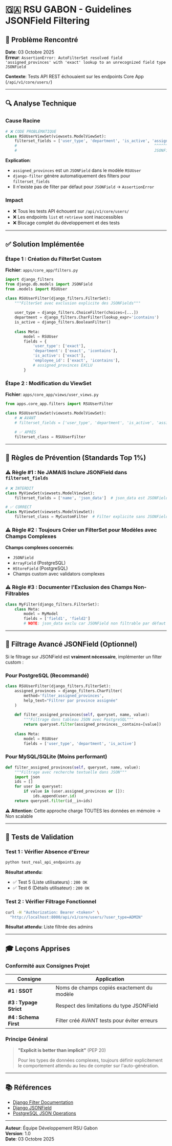 # 🇬🇦 RSU GABON - Guidelines JSONField Filtering

## 🎯 Problème Rencontré

**Date**: 03 Octobre 2025  
**Erreur**: `AssertionError: AutoFilterSet resolved field 'assigned_provinces' with 'exact' lookup to an unrecognized field type JSONField`

**Contexte**: Tests API REST échouaient sur les endpoints Core App (`/api/v1/core/users/`)

---

## 🔍 Analyse Technique

### Cause Racine

```python
# ❌ CODE PROBLÉMATIQUE
class RSUUserViewSet(viewsets.ModelViewSet):
    filterset_fields = ['user_type', 'department', 'is_active', 'assigned_provinces']
    #                                                            ^^^^^^^^^^^^^^^^^^
    #                                                            JSONField → Erreur
```

**Explication**:
- `assigned_provinces` est un `JSONField` dans le modèle `RSUUser`
- `django-filter` génère automatiquement des filters pour `filterset_fields`
- Il n'existe pas de filter par défaut pour `JSONField` → `AssertionError`

### Impact

- ❌ Tous les tests API échouent sur `/api/v1/core/users/`
- ❌ Les endpoints `list` et `retrieve` sont inaccessibles
- ❌ Blocage complet du développement et des tests

---

## ✅ Solution Implémentée

### Étape 1 : Création du FilterSet Custom

**Fichier**: `apps/core_app/filters.py`

```python
import django_filters
from django.db.models import JSONField
from .models import RSUUser

class RSUUserFilter(django_filters.FilterSet):
    """FilterSet avec exclusion explicite des JSONFields"""
    
    user_type = django_filters.ChoiceFilter(choices=[...])
    department = django_filters.CharFilter(lookup_expr='icontains')
    is_active = django_filters.BooleanFilter()
    
    class Meta:
        model = RSUUser
        fields = {
            'user_type': ['exact'],
            'department': ['exact', 'icontains'],
            'is_active': ['exact'],
            'employee_id': ['exact', 'icontains'],
            # assigned_provinces EXCLU
        }
```

### Étape 2 : Modification du ViewSet

**Fichier**: `apps/core_app/views/user_views.py`

```python
from apps.core_app.filters import RSUUserFilter

class RSUUserViewSet(viewsets.ModelViewSet):
    # ❌ AVANT
    # filterset_fields = ['user_type', 'department', 'is_active', 'assigned_provinces']
    
    # ✅ APRÈS
    filterset_class = RSUUserFilter
```

---

## 📜 Règles de Prévention (Standards Top 1%)

### ⚠️ Règle #1 : Ne JAMAIS Inclure JSONField dans `filterset_fields`

```python
# ❌ INTERDIT
class MyViewSet(viewsets.ModelViewSet):
    filterset_fields = ['name', 'json_data']  # json_data est JSONField → Erreur
```

```python
# ✅ CORRECT
class MyViewSet(viewsets.ModelViewSet):
    filterset_class = MyCustomFilter  # Filter explicite sans JSONField
```

### ⚠️ Règle #2 : Toujours Créer un FilterSet pour Modèles avec Champs Complexes

**Champs complexes concernés**:
- `JSONField`
- `ArrayField` (PostgreSQL)
- `HStoreField` (PostgreSQL)
- Champs custom avec validators complexes

### ⚠️ Règle #3 : Documenter l'Exclusion des Champs Non-Filtrables

```python
class MyFilter(django_filters.FilterSet):
    class Meta:
        model = MyModel
        fields = ['field1', 'field2']
        # NOTE: json_data exclu car JSONField non filtrable par défaut
```

---

## 🔮 Filtrage Avancé JSONField (Optionnel)

Si le filtrage sur JSONField est **vraiment nécessaire**, implémenter un filter custom :

### Pour PostgreSQL (Recommandé)

```python
class RSUUserFilter(django_filters.FilterSet):
    assigned_provinces = django_filters.CharFilter(
        method='filter_assigned_provinces',
        help_text="Filtrer par province assignée"
    )
    
    def filter_assigned_provinces(self, queryset, name, value):
        """Filtrage dans tableau JSON avec PostgreSQL"""
        return queryset.filter(assigned_provinces__contains=[value])
    
    class Meta:
        model = RSUUser
        fields = ['user_type', 'department', 'is_active']
```

### Pour MySQL/SQLite (Moins performant)

```python
def filter_assigned_provinces(self, queryset, name, value):
    """Filtrage avec recherche textuelle dans JSON"""
    import json
    ids = []
    for user in queryset:
        if value in (user.assigned_provinces or []):
            ids.append(user.id)
    return queryset.filter(id__in=ids)
```

⚠️ **Attention**: Cette approche charge TOUTES les données en mémoire → Non scalable

---

## 🧪 Tests de Validation

### Test 1 : Vérifier Absence d'Erreur

```bash
python test_real_api_endpoints.py
```

**Résultat attendu**: 
- ✅ Test 5 (Liste utilisateurs) : `200 OK`
- ✅ Test 6 (Détails utilisateur) : `200 OK`

### Test 2 : Vérifier Filtrage Fonctionnel

```bash
curl -H "Authorization: Bearer <token>" \
  "http://localhost:8000/api/v1/core/users/?user_type=ADMIN"
```

**Résultat attendu**: Liste filtrée des admins

---

## 🎓 Leçons Apprises

### Conformité aux Consignes Projet

| Consigne | Application |
|----------|-------------|
| **#1 : SSOT** | Noms de champs copiés exactement du modèle |
| **#3 : Typage Strict** | Respect des limitations du type JSONField |
| **#4 : Schema First** | Filter créé AVANT tests pour éviter erreurs |

### Principe Général

> **"Explicit is better than implicit"** (PEP 20)
> 
> Pour les types de données complexes, toujours définir explicitement
> le comportement attendu au lieu de compter sur l'auto-génération.

---

## 📚 Références

- [Django Filter Documentation](https://django-filter.readthedocs.io/)
- [Django JSONField](https://docs.djangoproject.com/en/4.2/ref/models/fields/#jsonfield)
- [PostgreSQL JSON Operations](https://www.postgresql.org/docs/current/functions-json.html)

---

**Auteur**: Équipe Développement RSU Gabon  
**Version**: 1.0  
**Date**: 03 Octobre 2025